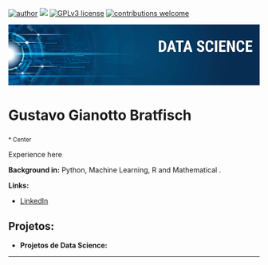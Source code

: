 [![author](https://img.shields.io/badge/author-gustavobrat-red.svg)](https://www.linkedin.com/in/gustavo-bratfisch-60985592/) [![](https://img.shields.io/badge/python-3.7+-blue.svg)](https://www.python.org/downloads/release/python-365/) [![GPLv3 license](https://img.shields.io/badge/License-GPLv3-blue.svg)](http://perso.crans.org/besson/LICENSE.html) [![contributions welcome](https://img.shields.io/badge/contributions-welcome-brightgreen.svg?style=flat)](https://github.com/Gustavo-Bratfisch/data_science)

<p align="center">
  <img src="banner.png" >
</p>

# Gustavo Gianotto Bratfisch
<sub>* Center</sub>

Experience here

**Background in:** Python, Machine Learning, R and Mathematical .

**Links:**

* [LinkedIn](https://www.linkedin.com/in/gustavo-bratfisch-60985592/)


## Projetos:

* **Projetos de Data Science:** 
---




